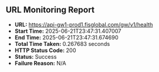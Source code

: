 ## URL Monitoring Report

- **URL:** https://api-gw1-prod1.fisglobal.com/gw/v1/health
- **Start Time:** 2025-06-21T23:47:31.407007
- **End Time:** 2025-06-21T23:47:31.674690
- **Total Time Taken:** 0.267683 seconds
- **HTTP Status Code:** 200
- **Status:** Success
- **Failure Reason:** N/A
